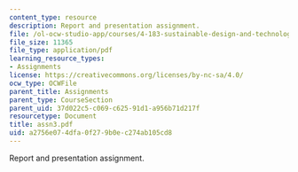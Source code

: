 ```yaml
---
content_type: resource
description: Report and presentation assignment.
file: /ol-ocw-studio-app/courses/4-183-sustainable-design-and-technology-research-workshop-spring-2004/a2756e074dfa0f279b0ec274ab105cd8_assn3.pdf
file_size: 11365
file_type: application/pdf
learning_resource_types:
- Assignments
license: https://creativecommons.org/licenses/by-nc-sa/4.0/
ocw_type: OCWFile
parent_title: Assignments
parent_type: CourseSection
parent_uid: 37d022c5-c069-c625-91d1-a956b71d217f
resourcetype: Document
title: assn3.pdf
uid: a2756e07-4dfa-0f27-9b0e-c274ab105cd8
---
```

Report and presentation assignment.